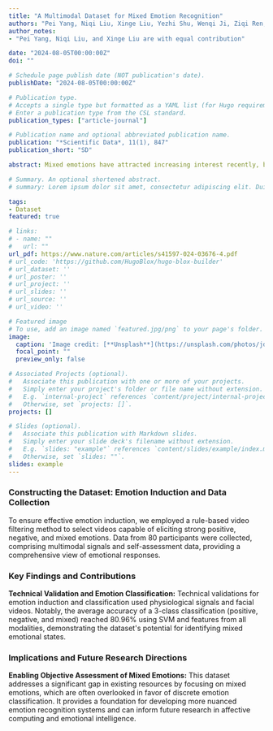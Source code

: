 ```yaml
---
title: "A Multimodal Dataset for Mixed Emotion Recognition"
authors: "Pei Yang, Niqi Liu, Xinge Liu, Yezhi Shu, Wenqi Ji, Ziqi Ren, Jenny Sheng, Minjing Yu, Ran Yi, Dan Zhang, and Yong-Jin Liu"
author_notes:
- "Pei Yang, Niqi Liu, and Xinge Liu are with equal contribution"

date: "2024-08-05T00:00:00Z"
doi: ""

# Schedule page publish date (NOT publication's date).
publishDate: "2024-08-05T00:00:00Z"

# Publication type.
# Accepts a single type but formatted as a YAML list (for Hugo requirements).
# Enter a publication type from the CSL standard.
publication_types: ["article-journal"]

# Publication name and optional abbreviated publication name.
publication: "*Scientific Data*, 11(1), 847"
publication_short: "SD"

abstract: Mixed emotions have attracted increasing interest recently, but existing datasets rarely focus on mixed emotion recognition from multimodal signals, hindering the affective computing of mixed emotions. On this basis, we present a multimodal dataset with four kinds of signals recorded while watching mixed and non-mixed emotion videos. To ensure effective emotion induction, we first implemented a rule-based video filtering step to select the videos that could elicit stronger positive, negative, and mixed emotions. Then, an experiment with 80 participants was conducted, in which the data of EEG, GSR, PPG, and frontal face videos were recorded while they watched the selected video clips. We also recorded the subjective emotional rating on PANAS, VAD, and amusement-disgust dimensions. In total, the dataset consists of multimodal signal data and self-assessment data from 73 participants. We also present technical validations for emotion induction and mixed emotion classification from physiological signals and face videos. The average accuracy of the 3-class classification (i.e., positive, negative, and mixed) can reach 80.96% when using SVM and features from all modalities, which indicates the possibility of identifying mixed emotional states.

# Summary. An optional shortened abstract.
# summary: Lorem ipsum dolor sit amet, consectetur adipiscing elit. Duis posuere tellus ac convallis placerat. Proin tincidunt magna sed ex sollicitudin condimentum.

tags:
- Dataset
featured: true

# links:
# - name: ""
#   url: ""
url_pdf: https://www.nature.com/articles/s41597-024-03676-4.pdf
# url_code: 'https://github.com/HugoBlox/hugo-blox-builder'
# url_dataset: ''
# url_poster: ''
# url_project: ''
# url_slides: ''
# url_source: ''
# url_video: ''

# Featured image
# To use, add an image named `featured.jpg/png` to your page's folder. 
image:
  caption: 'Image credit: [**Unsplash**](https://unsplash.com/photos/jdD8gXaTZsc)'
  focal_point: ""
  preview_only: false

# Associated Projects (optional).
#   Associate this publication with one or more of your projects.
#   Simply enter your project's folder or file name without extension.
#   E.g. `internal-project` references `content/project/internal-project/index.md`.
#   Otherwise, set `projects: []`.
projects: []

# Slides (optional).
#   Associate this publication with Markdown slides.
#   Simply enter your slide deck's filename without extension.
#   E.g. `slides: "example"` references `content/slides/example/index.md`.
#   Otherwise, set `slides: ""`.
slides: example
---
```


### Constructing the Dataset: Emotion Induction and Data Collection

To ensure effective emotion induction, we employed a rule-based video filtering method to select videos capable of eliciting strong positive, negative, and mixed emotions. Data from 80 participants were collected, comprising multimodal signals and self-assessment data, providing a comprehensive view of emotional responses.

### Key Findings and Contributions

**Technical Validation and Emotion Classification:** Technical validations for emotion induction and classification used physiological signals and facial videos. Notably, the average accuracy of a 3-class classification (positive, negative, and mixed) reached 80.96% using SVM and features from all modalities, demonstrating the dataset's potential for identifying mixed emotional states.

### Implications and Future Research Directions

**Enabling Objective Assessment of Mixed Emotions:** This dataset addresses a significant gap in existing resources by focusing on mixed emotions, which are often overlooked in favor of discrete emotion classification. It provides a foundation for developing more nuanced emotion recognition systems and can inform future research in affective computing and emotional intelligence.